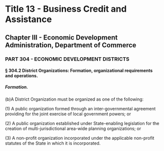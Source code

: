 
# Title 13 - Business Credit and Assistance
## Chapter III - Economic Development Administration, Department of Commerce
### PART 304 - ECONOMIC DEVELOPMENT DISTRICTS
#### § 304.2 District Organizations: Formation, organizational requirements and operations.
##### Formation.

(b)A District Organization must be organized as one of the following:

(1) A public organization formed through an inter-governmental agreement providing for the joint exercise of local government powers; or

(2) A public organization established under State-enabling legislation for the creation of multi-jurisdictional area-wide planning organizations; or

(3) A non-profit organization incorporated under the applicable non-profit statutes of the State in which it is incorporated.
